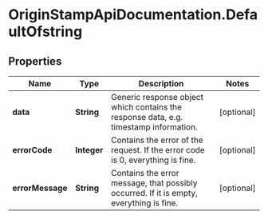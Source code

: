 # OriginStampApiDocumentation.DefaultOfstring

## Properties
Name | Type | Description | Notes
------------ | ------------- | ------------- | -------------
**data** | **String** | Generic response object which contains the response data, e.g. timestamp information. | [optional] 
**errorCode** | **Integer** | Contains the error of the request. If the error code is 0, everything is fine. | [optional] 
**errorMessage** | **String** | Contains the error message, that possibly occurred. If it is empty, everything is fine. | [optional] 



